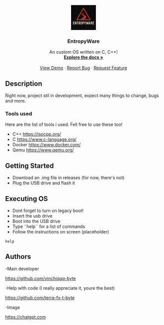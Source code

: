 <div align="center">
  <a href="https://github.com/vinchiqqq-byte/EntropyWare">
    <img src="logo.png" alt="Logo" width="80" height="80">
  </a>

  <h3 align="center">EntropyWare</h3>

  <p align="center">
    An custom OS written on C, C++!
    <br />
    <a href="https://github.com/vinchiqqq-byte/EntropyWare"><strong>Explore the docs »</strong></a>
    <br />
    <br />
    <a href="https://github.com/vinchiqqq-byte/EntropyWare">View Demo</a>
    &middot;
    <a href="https://github.com/vinchiqqq-byte/EntropyWare/issues">Report Bug</a>
    &middot;
    <a href="https://github.com/vinchiqqq-byte/EntropyWare/issues">Request Feature</a>
  </p>
</div>




## Description

Right now, project stil in development, expect many things to change,
bugs and more.

### Tools used

Here are the list of tools i used.
Fell free to use these too!

* C++     https://isocpp.org/
* C       https://www.c-language.org/
* Docker  https://www.docker.com/
* Qemu    https://www.qemu.org/

## Getting Started

* Download an .img file in releases (for now, there's not)
* Plug the USB drive and flash it

## Executing OS

* Dont forget to turn on legacy boot!
* Insert the usb drive
* Boot into the USB drive
* Type ¨help¨ for a list of commands
* Follow the instructions on screen (placeholder)

```
help
```

## Authors

-Main developer

https://github.com/vinchiqqq-byte

-Help with code (I really appreciate it, youre the best)

https://github.com/terra-fx-t-byte

-Image

https://chatgpt.com
